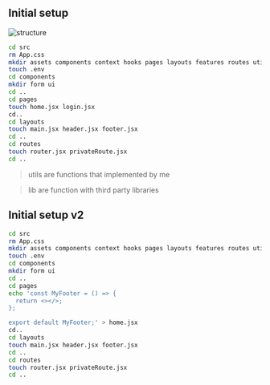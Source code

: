 ## Initial setup
![structure](https://www.xenonstack.com/hubfs/xenonstack-react-directory-structure.png)

```sh
cd src
rm App.css
mkdir assets components context hooks pages layouts features routes utils lib
touch .env
cd components
mkdir form ui
cd ..
cd pages
touch home.jsx login.jsx
cd..
cd layouts
touch main.jsx header.jsx footer.jsx
cd ..
cd routes
touch router.jsx privateRoute.jsx
cd ..
```
> utils are functions that implemented by me

> lib are function with third party libraries

## Initial setup v2

```sh
cd src
rm App.css
mkdir assets components context hooks pages layouts features routes utils lib
touch .env
cd components
mkdir form ui
cd ..
cd pages
echo 'const MyFooter = () => {
  return <></>;
};

export default MyFooter;' > home.jsx
cd..
cd layouts
touch main.jsx header.jsx footer.jsx
cd ..
cd routes
touch router.jsx privateRoute.jsx
cd ..
```
